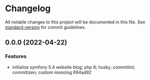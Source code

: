 # Changelog

All notable changes to this project will be documented in this file. See [standard-version](https://github.com/conventional-changelog/standard-version) for commit guidelines.

## 0.0.0 (2022-04-22)


### Features

* initialize symfony 5.4 website blog; php 8; husky; commitlint; commitizen; custom monolog 694ad92
